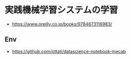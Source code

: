 # 実践機械学習システムの学習

* https://www.oreilly.co.jp/books/9784873116983/


## Env

* https://github.com/ottati/datascience-notebook-mecab
